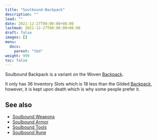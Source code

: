 ```yaml
---
title: "Soulbound-Backpack"
description: ""
lead: ""
date: 2021-12-27T00:00:00+08:00
lastmod: 2021-12-27T00:00:00+08:00
draft: false
images: []
menu: 
  docs:
    parent: "tbd"
weight: 999
toc: false
---
```


Soulbound Backpack is a variant on the Woven [Backpack](/docs/slimefun/backpacks).

It only has 36 Inventory Slots which is 18 less than the Gilded [Backpack](/docs/slimefun/backpacks), however, it is kept upon death which is why some people prefer it.

## See also

* [Soulbound Weapons](/docs/slimefun/soulbound-weapons)
* [Soulbound Armor](/docs/slimefun/soulbound-armor)
* [Soulbound Tools](/docs/slimefun/soulbound-tools)
* [Soulbound Rune](/docs/slimefun/soulbound-rune)

